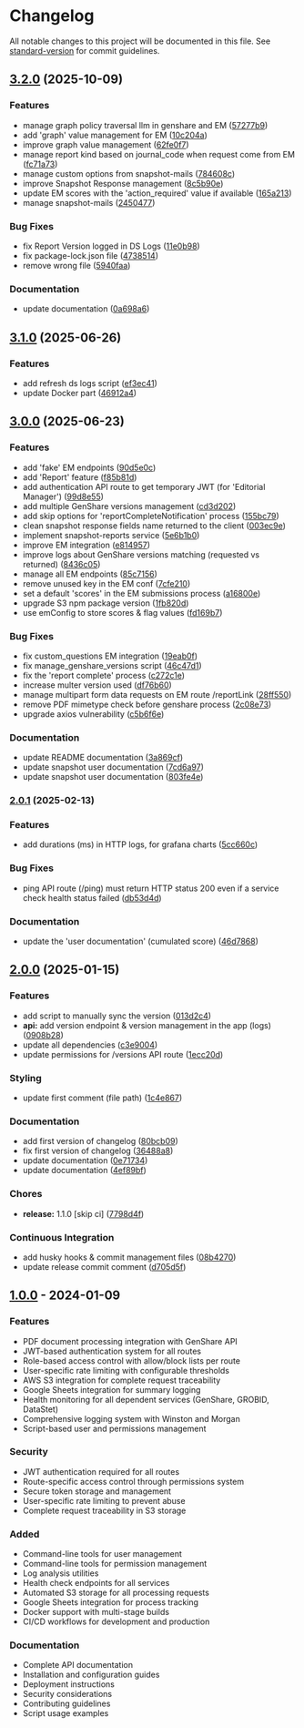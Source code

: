 # Changelog

All notable changes to this project will be documented in this file. See [standard-version](https://github.com/conventional-changelog/standard-version) for commit guidelines.

## [3.2.0](https://github.com/DataSeer/snapshot-api/compare/v3.1.0...v3.2.0) (2025-10-09)

### Features

* manage graph policy traversal llm in genshare and EM ([57277b9](https://github.com/DataSeer/snapshot-api/commits/57277b9b42868c7707e65b3ccb664961cbe0d1fc))
* add 'graph' value management for EM ([10c204a](https://github.com/DataSeer/snapshot-api/commits/10c204a0378a6fee01ff2aff2a07a81ad46a3cdd))
* improve graph value management ([62fe0f7](https://github.com/DataSeer/snapshot-api/commits/62fe0f72b82703a9eccc28dbc42356f319766462))
* manage report kind based on journal_code when request come from EM ([fc71a73](https://github.com/DataSeer/snapshot-api/commits/fc71a7394df62f9c6ff3709c328f95b38c1e36db))
* manage custom options from snapshot-mails ([784608c](https://github.com/DataSeer/snapshot-api/commits/784608ca507e8465b2843c262c0f34e2145b7558))
* improve Snapshot Response management ([8c5b90e](https://github.com/DataSeer/snapshot-api/commits/8c5b90e38977052dac42a22fd6479ce72d5c25a9))
* update EM scores with the 'action_required' value if available ([165a213](https://github.com/DataSeer/snapshot-api/commits/165a213aa00a0146090878d15243ea4760e02db1))
* manage snapshot-mails ([2450477](https://github.com/DataSeer/snapshot-api/commits/24504773318f7ebf1aaa68f2980e3565a1f3b844))


### Bug Fixes

* fix Report Version logged in DS Logs ([11e0b98](https://github.com/DataSeer/snapshot-api/commits/11e0b98b97e235a1c9f6b059aa66fc26584dbc13))
* fix package-lock.json file ([4738514](https://github.com/DataSeer/snapshot-api/commits/4738514db031f8a72ebb16506ed845e89cdbd76c))
* remove wrong file ([5940faa](https://github.com/DataSeer/snapshot-api/commits/5940faa6e998ef7eae7e729313fb00426eb3c174))


### Documentation

* update documentation ([0a698a6](https://github.com/DataSeer/snapshot-api/commits/0a698a69df706ae64abf342b4e6cf788d2d90a5b))


## [3.1.0](https://github.com/DataSeer/snapshot-api/compare/v3.0.0...v3.1.0) (2025-06-26)


### Features

* add refresh ds logs script ([ef3ec41](https://github.com/DataSeer/snapshot-api/commits/ef3ec41a7368b1e6fc353da85b0474256e1cdc5d))
* update Docker part ([46912a4](https://github.com/DataSeer/snapshot-api/commits/46912a4eaa7023ff8d747acc4bb245430fe1a536))


## [3.0.0](https://github.com/DataSeer/snapshot-api/compare/v2.0.1...v3.0.0) (2025-06-23)


### Features

* add 'fake' EM endpoints ([90d5e0c](https://github.com/DataSeer/snapshot-api/commits/90d5e0c8f065736a74ded8686f03ca9e353c2adb))
* add 'Report' feature ([f85b81d](https://github.com/DataSeer/snapshot-api/commits/f85b81dc8a613aba7d8f0fba6a8c37adfff67461))
* add authentication API route to get temporary JWT (for 'Editorial Manager') ([99d8e55](https://github.com/DataSeer/snapshot-api/commits/99d8e550888b4e848b2501c0fd40e2c0f51ac738))
* add multiple GenShare versions management ([cd3d202](https://github.com/DataSeer/snapshot-api/commits/cd3d202e9a9ba4cc0dee431fe9a6a31e09938fbf))
* add skip options for 'reportCompleteNotification' process ([155bc79](https://github.com/DataSeer/snapshot-api/commits/155bc7948872c2c67bb24519b003e155915543d7))
* clean snapshot response fields name returned to the client ([003ec9e](https://github.com/DataSeer/snapshot-api/commits/003ec9e95091d76af9178048c59209d4bf22cca0))
* implement snapshot-reports service ([5e6b1b0](https://github.com/DataSeer/snapshot-api/commits/5e6b1b038e4850d811c9b6d5e3232bcc2b01550a))
* improve EM integration ([e814957](https://github.com/DataSeer/snapshot-api/commits/e814957ee804c58df2dfa10bac97572ba1b20a71))
* improve logs about GenShare versions matching (requested vs returned) ([8436c05](https://github.com/DataSeer/snapshot-api/commits/8436c054d11197b53060e495b68e4646eb2a30a5))
* manage all EM endpoints ([85c7156](https://github.com/DataSeer/snapshot-api/commits/85c715626d8015b751294b7ef479e58bce0af5be))
* remove unused key in the EM conf ([7cfe210](https://github.com/DataSeer/snapshot-api/commits/7cfe21090c6edd811ec64bed0d5b3a1868d48865))
* set a default 'scores' in the EM submissions process ([a16800e](https://github.com/DataSeer/snapshot-api/commits/a16800ecc1e622126946bd8239b461806b227846))
* upgrade S3 npm package version ([1fb820d](https://github.com/DataSeer/snapshot-api/commits/1fb820d9f1e6a21f682956f7458ffd78fcecbcd0))
* use emConfig to store scores & flag values ([fd169b7](https://github.com/DataSeer/snapshot-api/commits/fd169b719e402269efe6eef2f60ebe10d0fbaac1))


### Bug Fixes

* fix custom_questions EM integration ([19eab0f](https://github.com/DataSeer/snapshot-api/commits/19eab0f20912ae1cafd0fa7223c339e9403cc60d))
* fix manage_genshare_versions script ([46c47d1](https://github.com/DataSeer/snapshot-api/commits/46c47d100820a0c7a746495673aa47420ffe3d4c))
* fix the 'report complete' process ([c272c1e](https://github.com/DataSeer/snapshot-api/commits/c272c1e58502da67aad47d299de9249ad001ac9b))
* increase multer version used ([df76b60](https://github.com/DataSeer/snapshot-api/commits/df76b608bf5253335023d65c811c7807bca32391))
* manage multipart form data requests on EM route /reportLink ([28ff550](https://github.com/DataSeer/snapshot-api/commits/28ff5500259028c44da577c7640feb2f62c9dd3f))
* remove PDF mimetype check before genshare process ([2c08e73](https://github.com/DataSeer/snapshot-api/commits/2c08e734dcd5919c6b1de9df6c74f9434ea1e93d))
* upgrade axios vulnerability ([c5b6f6e](https://github.com/DataSeer/snapshot-api/commits/c5b6f6e65ee689ce5551ff82fa359babdfaf9cf3))


### Documentation

* update README documentation ([3a869cf](https://github.com/DataSeer/snapshot-api/commits/3a869cf5943a54ca77ede2ade2f75c0e484570c2))
* update snapshot user documentation ([7cd6a97](https://github.com/DataSeer/snapshot-api/commits/7cd6a9730a5f4135e08f3b9b89ed2dd71b75eac0))
* update snapshot user documentation ([803fe4e](https://github.com/DataSeer/snapshot-api/commits/803fe4e0cd293faa68ae89e16b0f7f9c9f02eeba))

### [2.0.1](https://github.com/DataSeer/snapshot-api/compare/v2.0.0...v2.0.1) (2025-02-13)


### Features

* add durations (ms) in HTTP logs, for grafana charts ([5cc660c](https://github.com/DataSeer/snapshot-api/commits/5cc660cd03e0da98e07c25618c3319298091e626))


### Bug Fixes

* ping API route (/ping) must return HTTP status 200 even if a service check health status failed ([db53d4d](https://github.com/DataSeer/snapshot-api/commits/db53d4dd21d4ad7a771d2d82cfdfe02f7ed1676f))


### Documentation

* update the 'user documentation' (cumulated score) ([46d7868](https://github.com/DataSeer/snapshot-api/commits/46d7868d99e059f08c769c7b1b42c2a5ea4731cb))

## [2.0.0](https://github.com/DataSeer/snapshot-api/compare/v1.0.0...v2.0.0) (2025-01-15)


### Features

* add script to manually sync the version ([013d2c4](https://github.com/DataSeer/snapshot-api/commits/013d2c433d33a263eeb5ab528b6871e3d65c2f50))
* **api:** add version endpoint & version management in the app (logs) ([0908b28](https://github.com/DataSeer/snapshot-api/commits/0908b28765e6cb6bceda3ece087f2f500e4608b4))
* update all dependencies ([c3e9004](https://github.com/DataSeer/snapshot-api/commits/c3e9004429640db3c499de6d87c1136e9bce9e4e))
* update permissions for /versions API route ([1ecc20d](https://github.com/DataSeer/snapshot-api/commits/1ecc20d922da9672f26981961530cd000673d726))


### Styling

* update first comment (file path) ([1c4e867](https://github.com/DataSeer/snapshot-api/commits/1c4e86783153b9c2885869c84b5a874b82ba82df))


### Documentation

* add first version of changelog ([80bcb09](https://github.com/DataSeer/snapshot-api/commits/80bcb09aa1a043b2042c86059c2689ac9e184423))
* fix first version of changelog ([36488a8](https://github.com/DataSeer/snapshot-api/commits/36488a8e8314fff6e49abac5173844a5ffa4e4f6))
* update documentation ([0e71734](https://github.com/DataSeer/snapshot-api/commits/0e7173409087ce493ad4bf1db1985d357efa3a05))
* update documentation ([4ef89bf](https://github.com/DataSeer/snapshot-api/commits/4ef89bf917ee6472327d7354d34129becd5dc602))


### Chores

* **release:** 1.1.0 [skip ci] ([7798d4f](https://github.com/DataSeer/snapshot-api/commits/7798d4f8b07ccea2b4962a852e26ce47e41c9b21))


### Continuous Integration

* add husky hooks & commit management files ([08b4270](https://github.com/DataSeer/snapshot-api/commits/08b427001aa5e9bd5d0f2fd2c38ab15866c174a2))
* update release commit comment ([d705d5f](https://github.com/DataSeer/snapshot-api/commits/d705d5f05294b98f544013a081bf96b776cfcfb2))

## [1.0.0] - 2024-01-09

### Features
- PDF document processing integration with GenShare API
- JWT-based authentication system for all routes
- Role-based access control with allow/block lists per route
- User-specific rate limiting with configurable thresholds
- AWS S3 integration for complete request traceability
- Google Sheets integration for summary logging
- Health monitoring for all dependent services (GenShare, GROBID, DataStet)
- Comprehensive logging system with Winston and Morgan
- Script-based user and permissions management

### Security
- JWT authentication required for all routes
- Route-specific access control through permissions system
- Secure token storage and management
- User-specific rate limiting to prevent abuse
- Complete request traceability in S3 storage

### Added
- Command-line tools for user management
- Command-line tools for permission management
- Log analysis utilities
- Health check endpoints for all services
- Automated S3 storage for all processing requests
- Google Sheets integration for process tracking
- Docker support with multi-stage builds
- CI/CD workflows for development and production

### Documentation
- Complete API documentation
- Installation and configuration guides
- Deployment instructions
- Security considerations
- Contributing guidelines
- Script usage examples

[1.0.0]: https://github.com/DataSeer/snapshot-api/releases/tag/v1.0.0